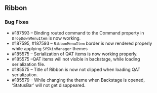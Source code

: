 ## Ribbon

### Bug Fixes

* \#187593 – Binding routed command to the Command property in `DropDownMenuItem` is now working.
* \#187595, #187593 – `RibbonMenuItem` border is now rendered properly while applying `SfSkinManager` themes
* \#185575 – Serialization of QAT items is now working properly.
* \#185575 –QAT items will not visible in backstage, while loading serialization file.
* \#185575 – Title of Ribbon is now not clipped when loading QAT serialization.
* \#185579 – While changing the theme when Backstage is opened, ‘StatusBar’ will not get disappeared.

